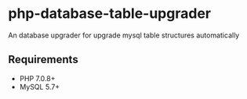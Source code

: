 # php-database-table-upgrader
An database upgrader for upgrade mysql table structures automatically

## Requirements
  - PHP 7.0.8+
  - MySQL 5.7+